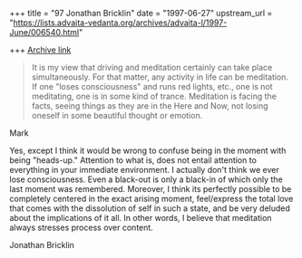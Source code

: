 +++
title = "97 Jonathan Bricklin"
date = "1997-06-27"
upstream_url = "https://lists.advaita-vedanta.org/archives/advaita-l/1997-June/006540.html"

+++
[Archive link](https://lists.advaita-vedanta.org/archives/advaita-l/1997-June/006540.html)

>It is my view that driving and meditation certainly can take place
>simultaneously.  For that matter, any activity in life can be meditation.
>If one "loses consciousness" and runs red lights, etc., one is not
>meditating, one is in some kind of trance.  Meditation is facing the
facts,
>seeing things as they are in the Here and Now, not losing oneself in some
>beautiful thought or emotion.

Mark


Yes, except I think it would be wrong to confuse being in the moment with
being "heads-up."  Attention to what is, does not entail attention to
everything in your immediate environment.  I actually don't think we ever
lose consciousness.  Even a black-out is only a black-in of which only the
last moment was remembered.  Moreover,  I think its perfectly possible to
be completely centered in the exact arising moment, feel/express the total
love that comes with the dissolution of self in such a state, and be very
deluded about the implications of it all.    In other words, I believe that
meditation always stresses process over content.

Jonathan Bricklin

